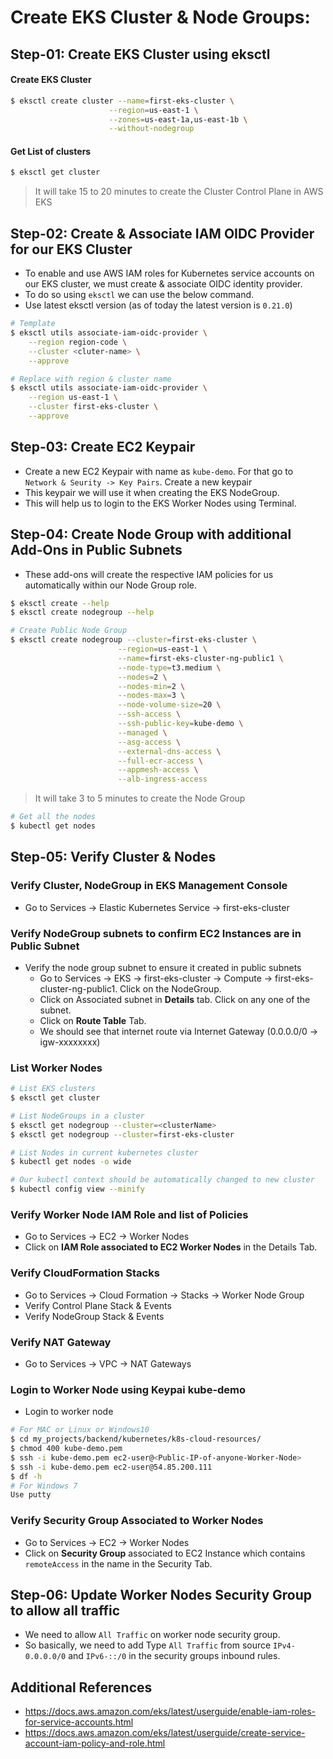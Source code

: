 # Create EKS Cluster & Node Groups:

## Step-01: Create EKS Cluster using eksctl

#### Create EKS Cluster
```bash
$ eksctl create cluster --name=first-eks-cluster \
                      --region=us-east-1 \
                      --zones=us-east-1a,us-east-1b \
                      --without-nodegroup 
```

#### Get List of clusters
```bash
$ eksctl get cluster              
```
> It will take 15 to 20 minutes to create the Cluster Control Plane in AWS EKS

## Step-02: Create & Associate IAM OIDC Provider for our EKS Cluster
- To enable and use AWS IAM roles for Kubernetes service accounts on our EKS cluster, we must create & associate OIDC identity provider.
- To do so using `eksctl` we can use the  below command.
- Use latest eksctl version (as of today the latest version is `0.21.0`)

```bash                   
# Template
$ eksctl utils associate-iam-oidc-provider \
    --region region-code \
    --cluster <cluter-name> \
    --approve

# Replace with region & cluster name
$ eksctl utils associate-iam-oidc-provider \
    --region us-east-1 \
    --cluster first-eks-cluster \
    --approve
```

## Step-03: Create EC2 Keypair
- Create a new EC2 Keypair with name as `kube-demo`. For that go to `Network & Seurity -> Key Pairs`. Create a new keypair
- This keypair we will use it when creating the EKS NodeGroup.
- This will help us to login to the EKS Worker Nodes using Terminal.

## Step-04: Create Node Group with additional Add-Ons in Public Subnets

- These add-ons will create the respective IAM policies for us automatically within our Node Group role.
```bash
$ eksctl create --help
$ eksctl create nodegroup --help
```
```bash
# Create Public Node Group
$ eksctl create nodegroup --cluster=first-eks-cluster \
                        --region=us-east-1 \
                        --name=first-eks-cluster-ng-public1 \
                        --node-type=t3.medium \
                        --nodes=2 \
                        --nodes-min=2 \
                        --nodes-max=3 \
                        --node-volume-size=20 \
                        --ssh-access \
                        --ssh-public-key=kube-demo \
                        --managed \
                        --asg-access \
                        --external-dns-access \
                        --full-ecr-access \
                        --appmesh-access \
                        --alb-ingress-access 
```
> It will take 3 to 5 minutes to create the Node Group

```bash
# Get all the nodes
$ kubectl get nodes
```

## Step-05: Verify Cluster & Nodes

### Verify Cluster, NodeGroup in EKS Management Console
- Go to Services -> Elastic Kubernetes Service -> first-eks-cluster

### Verify NodeGroup subnets to confirm EC2 Instances are in Public Subnet
- Verify the node group subnet to ensure it created in public subnets
    - Go to Services -> EKS -> first-eks-cluster -> Compute -> first-eks-cluster-ng-public1. Click on the NodeGroup.
    - Click on Associated subnet in **Details** tab. Click on any one of the subnet.
    - Click on **Route Table** Tab.
    - We should see that internet route via Internet Gateway (0.0.0.0/0 -> igw-xxxxxxxx)

### List Worker Nodes
```bash
# List EKS clusters
$ eksctl get cluster

# List NodeGroups in a cluster
$ eksctl get nodegroup --cluster=<clusterName>
$ eksctl get nodegroup --cluster=first-eks-cluster

# List Nodes in current kubernetes cluster
$ kubectl get nodes -o wide

# Our kubectl context should be automatically changed to new cluster
$ kubectl config view --minify
```

### Verify Worker Node IAM Role and list of Policies
- Go to Services -> EC2 -> Worker Nodes
- Click on **IAM Role associated to EC2 Worker Nodes** in the Details Tab.


### Verify CloudFormation Stacks
- Go to Services -> Cloud Formation -> Stacks -> Worker Node Group
- Verify Control Plane Stack & Events
- Verify NodeGroup Stack & Events

### Verify NAT Gateway
- Go to Services -> VPC -> NAT Gateways

### Login to Worker Node using Keypai kube-demo
- Login to worker node

```bash
# For MAC or Linux or Windows10
$ cd my_projects/backend/kubernetes/k8s-cloud-resources/
$ chmod 400 kube-demo.pem
$ ssh -i kube-demo.pem ec2-user@<Public-IP-of-anyone-Worker-Node>
$ ssh -i kube-demo.pem ec2-user@54.85.200.111
$ df -h
# For Windows 7
Use putty
```

### Verify Security Group Associated to Worker Nodes
- Go to Services -> EC2 -> Worker Nodes
- Click on **Security Group** associated to EC2 Instance which contains `remoteAccess` in the name in the Security Tab.

## Step-06: Update Worker Nodes Security Group to allow all traffic
- We need to allow `All Traffic` on worker node security group.
- So basically, we need to add Type `All Traffic` from source `IPv4-0.0.0.0/0` and `IPv6-::/0` in the security groups inbound rules.


## Additional References
- https://docs.aws.amazon.com/eks/latest/userguide/enable-iam-roles-for-service-accounts.html
- https://docs.aws.amazon.com/eks/latest/userguide/create-service-account-iam-policy-and-role.html
